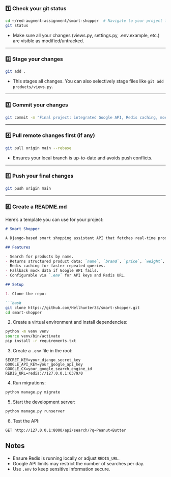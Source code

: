 ### **1️⃣ Check your git status**

```bash
cd ~/red-augment-assignment/smart-shopper  # Navigate to your project folder
git status
```

* Make sure all your changes (views.py, settings.py, .env.example, etc.) are visible as modified/untracked.

---

### **2️⃣ Stage your changes**

```bash
git add .
```

* This stages all changes. You can also selectively stage files like `git add products/views.py`.

---

### **3️⃣ Commit your changes**

```bash
git commit -m "Final project: integrated Google API, Redis caching, mock fallback, .env support"
```

---

### **4️⃣ Pull remote changes first (if any)**

```bash
git pull origin main --rebase
```

* Ensures your local branch is up-to-date and avoids push conflicts.

---

### **5️⃣ Push your final changes**

```bash
git push origin main
```

---

### **6️⃣ Create a README.md**

Here’s a template you can use for your project:

````markdown
# Smart Shopper

A Django-based smart shopping assistant API that fetches real-time product information using Google Custom Search and caches results in Redis for faster performance.

## Features

- Search for products by name.
- Returns structured product data: `name`, `brand`, `price`, `weight`, `link`.
- Redis caching for faster repeated queries.
- Fallback mock data if Google API fails.
- Configurable via `.env` for API keys and Redis URL.

## Setup

1. Clone the repo:

```bash
git clone https://github.com/Hellhunter33/smart-shopper.git
cd smart-shopper
````

2. Create a virtual environment and install dependencies:

```bash
python -m venv venv
source venv/bin/activate
pip install -r requirements.txt
```

3. Create a `.env` file in the root:

```
SECRET_KEY=your_django_secret_key
GOOGLE_API_KEY=your_google_api_key
GOOGLE_CX=your_google_search_engine_id
REDIS_URL=redis://127.0.0.1:6379/0
```

4. Run migrations:

```bash
python manage.py migrate
```

5. Start the development server:

```bash
python manage.py runserver
```

6. Test the API:

```
GET http://127.0.0.1:8000/api/search/?q=Peanut+Butter
```

## Notes

* Ensure Redis is running locally or adjust `REDIS_URL`.
* Google API limits may restrict the number of searches per day.
* Use `.env` to keep sensitive information secure.

